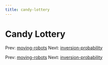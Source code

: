 ```yaml
---
title: candy-lottery
---
```




# Candy Lottery

Prev: [moving-robots](moving-robots.md) Next:
[inversion-probability](inversion-probability.md)

Prev: [moving-robots](moving-robots.md) Next:
[inversion-probability](inversion-probability.md)

